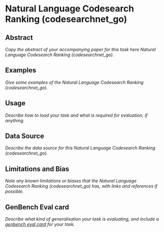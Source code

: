 # Natural Language Codesearch Ranking (codesearchnet_go)

## Abstract
*Copy the abstract of your accompanying paper for this task here Natural Language Codesearch Ranking (codesearchnet_go).*

## Examples
*Give some examples of the Natural Language Codesearch Ranking (codesearchnet_go).*

## Usage
*Describe how to load your task and what is required for evaluation, if anything.*

## Data Source
*Describe the data source for this Natural Language Codesearch Ranking (codesearchnet_go).*

## Limitations and Bias
*Note any known limitations or biases that the Natural Language Codesearch Ranking (codesearchnet_go) has, with links and references if possible.*

## GenBench Eval card
*Describe what kind of generalisation your task is evaluating, and include a [genbench eval card](https://genbench.org/eval_cards/) for your task*.
